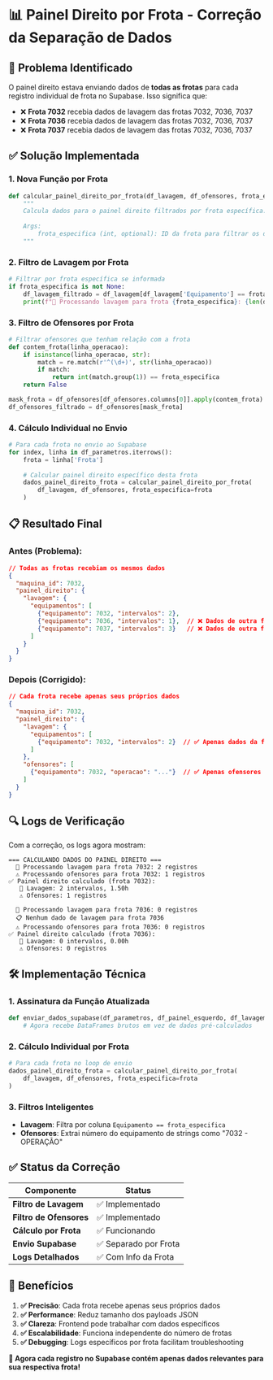 # 📊 Painel Direito por Frota - Correção da Separação de Dados

## 🎯 **Problema Identificado**

O painel direito estava enviando dados de **todas as frotas** para cada registro individual de frota no Supabase. Isso significa que:

- ❌ **Frota 7032** recebia dados de lavagem das frotas 7032, 7036, 7037
- ❌ **Frota 7036** recebia dados de lavagem das frotas 7032, 7036, 7037  
- ❌ **Frota 7037** recebia dados de lavagem das frotas 7032, 7036, 7037

## ✅ **Solução Implementada**

### **1. Nova Função por Frota**
```python
def calcular_painel_direito_por_frota(df_lavagem, df_ofensores, frota_especifica=None):
    """
    Calcula dados para o painel direito filtrados por frota específica.
    
    Args:
        frota_especifica (int, optional): ID da frota para filtrar os dados
    """
```

### **2. Filtro de Lavagem por Frota**
```python
# Filtrar por frota específica se informada
if frota_especifica is not None:
    df_lavagem_filtrado = df_lavagem[df_lavagem['Equipamento'] == frota_especifica]
    print(f"🧽 Processando lavagem para frota {frota_especifica}: {len(df_lavagem_filtrado)} registros")
```

### **3. Filtro de Ofensores por Frota**
```python
# Filtrar ofensores que tenham relação com a frota
def contem_frota(linha_operacao):
    if isinstance(linha_operacao, str):
        match = re.match(r'^(\d+)', str(linha_operacao))
        if match:
            return int(match.group(1)) == frota_especifica
    return False

mask_frota = df_ofensores[df_ofensores.columns[0]].apply(contem_frota)
df_ofensores_filtrado = df_ofensores[mask_frota]
```

### **4. Cálculo Individual no Envio**
```python
# Para cada frota no envio ao Supabase
for index, linha in df_parametros.iterrows():
    frota = linha['Frota']
    
    # Calcular painel direito específico desta frota
    dados_painel_direito_frota = calcular_painel_direito_por_frota(
        df_lavagem, df_ofensores, frota_especifica=frota
    )
```

## 📋 **Resultado Final**

### **Antes (Problema):**
```json
// Todas as frotas recebiam os mesmos dados
{
  "maquina_id": 7032,
  "painel_direito": {
    "lavagem": {
      "equipamentos": [
        {"equipamento": 7032, "intervalos": 2},
        {"equipamento": 7036, "intervalos": 1},  // ❌ Dados de outra frota
        {"equipamento": 7037, "intervalos": 3}   // ❌ Dados de outra frota
      ]
    }
  }
}
```

### **Depois (Corrigido):**
```json
// Cada frota recebe apenas seus próprios dados
{
  "maquina_id": 7032,
  "painel_direito": {
    "lavagem": {
      "equipamentos": [
        {"equipamento": 7032, "intervalos": 2}  // ✅ Apenas dados da frota 7032
      ]
    },
    "ofensores": [
      {"equipamento": 7032, "operacao": "..."}  // ✅ Apenas ofensores da frota 7032
    ]
  }
}
```

## 🔍 **Logs de Verificação**

Com a correção, os logs agora mostram:

```
=== CALCULANDO DADOS DO PAINEL DIREITO ===
  🧽 Processando lavagem para frota 7032: 2 registros
  ⚠️ Processando ofensores para frota 7032: 1 registros
✅ Painel direito calculado (frota 7032):
   🧽 Lavagem: 2 intervalos, 1.50h
   ⚠️ Ofensores: 1 registros

  🧽 Processando lavagem para frota 7036: 0 registros
  📋 Nenhum dado de lavagem para frota 7036
  ⚠️ Processando ofensores para frota 7036: 0 registros
✅ Painel direito calculado (frota 7036):
   🧽 Lavagem: 0 intervalos, 0.00h
   ⚠️ Ofensores: 0 registros
```

## 🛠️ **Implementação Técnica**

### **1. Assinatura da Função Atualizada**
```python
def enviar_dados_supabase(df_parametros, df_painel_esquerdo, df_lavagem, df_ofensores, caminho_arquivo):
    # Agora recebe DataFrames brutos em vez de dados pré-calculados
```

### **2. Cálculo Individual por Frota**
```python
# Para cada frota no loop de envio
dados_painel_direito_frota = calcular_painel_direito_por_frota(
    df_lavagem, df_ofensores, frota_especifica=frota
)
```

### **3. Filtros Inteligentes**
- **Lavagem**: Filtra por coluna `Equipamento == frota_especifica`
- **Ofensores**: Extrai número do equipamento de strings como "7032 - OPERAÇÃO"

## ✅ **Status da Correção**

| Componente | Status |
|------------|--------|
| **Filtro de Lavagem** | ✅ Implementado |
| **Filtro de Ofensores** | ✅ Implementado |
| **Cálculo por Frota** | ✅ Funcionando |
| **Envio Supabase** | ✅ Separado por Frota |
| **Logs Detalhados** | ✅ Com Info da Frota |

## 🎉 **Benefícios**

1. **✅ Precisão**: Cada frota recebe apenas seus próprios dados
2. **✅ Performance**: Reduz tamanho dos payloads JSON
3. **✅ Clareza**: Frontend pode trabalhar com dados específicos
4. **✅ Escalabilidade**: Funciona independente do número de frotas
5. **✅ Debugging**: Logs específicos por frota facilitam troubleshooting

**🎯 Agora cada registro no Supabase contém apenas dados relevantes para sua respectiva frota!**
